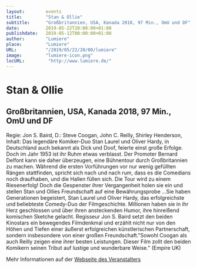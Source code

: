 ```yaml
---
layout:        events
title:         "Stan & Ollie"
subtitle:      "Großbritannien, USA, Kanada 2018, 97 Min., OmU und DF"
date:          2019-05-22T20:00:00+01:00
publishdate:   2019-05-12T00:00:00+01:00
author:        "Lumiere"
place:         "Lumiere"
URL:           "/2019/05/22/20/00/lumiere"
image:         "lumiere-icon.png"
locURL:         "http://www.lumiere.de/"
---
```


Stan & Ollie
===========

Großbritannien, USA, Kanada 2018, 97 Min., OmU und DF
-----------

Regie:  Jon S. Baird, D.: Steve Coogan, John C. Reilly, Shirley Henderson, Inhalt: Das legendäre Komiker-Duo Stan Laurel und Oliver Hardy, in Deutschland auch bekannt als Dick und Doof, feierte einst große Erfolge. Doch im Jahr 1953 ist ihr Ruhm etwas verblasst. Der Promoter Bernard Delfont kann sie daher überzeugen, eine Bühnentour durch Großbritannien zu machen. Während die ersten Vorführungen vor nur wenig gefüllten Rängen stattfinden, spricht sich nach und nach rum, dass es die Comedians noch draufhaben, und die Hallen füllen sich. Die Tour wird zu einem Riesenerfolg! Doch die Gespenster ihrer Vergangenheit holen sie ein und stellen Stan und Ollies Freundschaft auf eine Bewährungsprobe ...Sie haben Generationen begeistert, Stan Laurel und Oliver Hardy, das erfolgreichste und beliebteste Comedy-Duo der Filmgeschichte. Millionen haben sie in ihr Herz geschlossen und über ihren ansteckenden Humor, ihre hinreißend komischen Sketche gelacht. Regisseur Jon S. Baird setzt den beiden Kinostars ein bewegendes Filmdenkmal und erzählt nicht nur von den Höhen und Tiefen einer äußerst erfolgreichen künstlerischen Partnerschaft, sondern insbesondere von einer großen Freundschaft."Sowohl Coogan als auch Reilly zeigen eine ihrer besten Leistungen. Dieser Film zollt den beiden Komikern seinen Tribut auf lustige und wunderbare Weise." (Empire UK)

Mehr Informationen auf der [Webseite des Veranstalters](http://www.lumiere.de/19/05/stan.htm)
